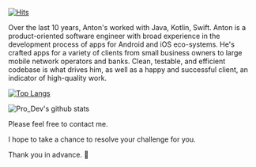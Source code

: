 
[![Hits](https://hits.seeyoufarm.com/api/count/incr/badge.svg?url=https%3A%2F%2Fgithub.com%2FAnton-Dev97%2Fhit-counter)](https://hits.seeyoufarm.com)

Over the last 10 years, Anton's worked with Java, Kotlin, Swift. 
Anton is a product-oriented software engineer with broad experience in the development process of apps for Android and iOS eco-systems. 
He's crafted apps for a variety of clients from small business owners to large mobile network operators and banks. 
Clean, testable, and efficient codebase is what drives him, as well as a happy and successful client, an indicator of high-quality work.

[![Top Langs](https://github-readme-stats.vercel.app/api/top-langs/?username=Anton-Dev97&count_private=true)](https://github.com/anuraghazra/github-readme-stats)

![Pro_Dev's github stats](https://github-readme-stats.vercel.app/api?username=Anton-Dev97&count_private=true)


Please feel free to contact me.

I hope to take a chance to resolve your challenge for you.

Thank you in advance. 👋
